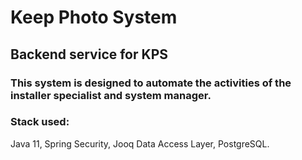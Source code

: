 # Keep Photo System
## Backend service for KPS
### This system is designed to automate the activities of the installer specialist and system manager.

### Stack used:
  Java 11,
  Spring Security,
  Jooq Data Access Layer,
  PostgreSQL.
